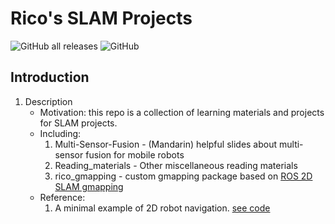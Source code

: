 # Rico's SLAM Projects
![GitHub all releases](https://img.shields.io/github/downloads/ricojia/SLAM/total) ![GitHub](https://img.shields.io/github/license/ricojia/SLAM?color=green)
## Introduction
1. Description
    - Motivation: this repo is a collection of learning materials and projects for SLAM projects. 
    - Including: 
        1. Multi-Sensor-Fusion - (Mandarin) helpful slides about multi-sensor fusion for mobile robots
        2. Reading_materials - Other miscellaneous reading materials 
        3. rico_gmapping - custom gmapping package based on [ROS 2D SLAM gmapping](https://github.com/ros-perception/slam_gmapping)
    - Reference: 
        1. A minimal example of 2D robot navigation. [see code](https://github.com/RicoJia/3D_Motion_Planning-/tree/master/2d_planning_playground/src/costmap_plugins)
